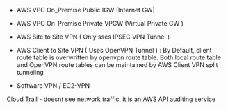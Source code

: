 
  - AWS VPC         On_Premise       Public          IGW (Internet GW)
  - AWS VPC         On_Premise       Private         VPGW (Virtual Private GW )


- AWS Site to Site VPN ( Only sses IPSEC VPN Tunnel )
- AWS Client to Site VPN ( Uses OpenVPN Tunnel ) : By Default, client route table is overwritten by openvpn route table. Both local route table and OpenVPN route tables can be maintained by AWS Client VPN split tunneling
- Software VPN / EC2-VPN


Cloud Trail - doesnt see network traffic, it is an AWS API auditing service
